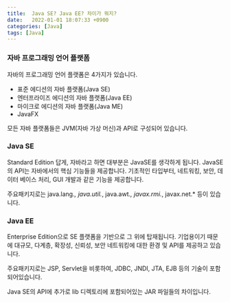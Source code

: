 ```yaml
---
title:  Java SE? Java EE? 차이가 뭐지?
date:   2022-01-01 18:07:33 +0900
categories: [Java]
tags: [Java]
---
```


### 자바 프로그래밍 언어 플랫폼

자바의 프로그래밍 언어 플랫폼은 4가지가 있습니다.

- 표준 에디션의 자바 플랫폼(Java SE)
- 엔터프라이즈 에디션의 자바 플랫폼(Java EE)
- 마이크로 에디션의 자바 플랫폼(Java ME)
- JavaFX

모든 자바 플랫폼들은 JVM(자바 가상 머신)과 API로 구성되어 있습니다.

### Java SE

Standard Edition 답게, 자바라고 하면 대부분은 JavaSE를 생각하게 됩니다. JavaSE의 API는 자바에서의 핵심 기능들을 제공합니다. 기초적인 타입부터, 네트워킹, 보안, 데이터 베이스 처리, GUI 개발과 같은 기능을 제공합니다.

주요패키지로는 java.lang.*, java.util.*, java.awt.*, javax.rmi.*, javax.net.* 등이 있습니다.

### Java EE

Enterprise Edition으로 SE 플랫폼을 기반으로 그 위에 탑재됩니다. 기업용이기 때문에 대규모, 다계층, 확장성, 신뢰성, 보안 네트워킹에 대한 환경 및 API를 제공하고 있습니다.

주요패키지로는 JSP, Servlet을 비롯하여, JDBC, JNDI, JTA, EJB 등의 기술이 포함되어있습니다.

Java SE의 API에 추가로 lib 디렉토리에 포함되어있는 JAR 파일들의 차이입니다.
